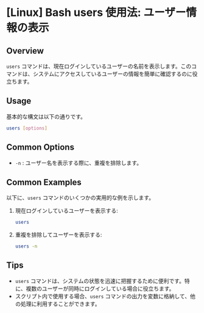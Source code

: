 # [Linux] Bash users 使用法: ユーザー情報の表示

## Overview
`users` コマンドは、現在ログインしているユーザーの名前を表示します。このコマンドは、システムにアクセスしているユーザーの情報を簡単に確認するのに役立ちます。

## Usage
基本的な構文は以下の通りです。

```bash
users [options]
```

## Common Options
- `-n` : ユーザー名を表示する際に、重複を排除します。

## Common Examples
以下に、`users` コマンドのいくつかの実用的な例を示します。

1. 現在ログインしているユーザーを表示する:
   ```bash
   users
   ```

2. 重複を排除してユーザーを表示する:
   ```bash
   users -n
   ```

## Tips
- `users` コマンドは、システムの状態を迅速に把握するために便利です。特に、複数のユーザーが同時にログインしている場合に役立ちます。
- スクリプト内で使用する場合、`users` コマンドの出力を変数に格納して、他の処理に利用することができます。